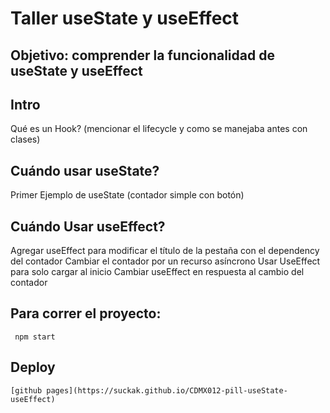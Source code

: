 # Taller useState y useEffect

## Objetivo: comprender la funcionalidad de useState y useEffect

## Intro

Qué es un Hook? (mencionar el lifecycle y como se manejaba antes con clases)

## Cuándo usar useState?

Primer Ejemplo de useState (contador simple con botón)

## Cuándo Usar useEffect?

Agregar useEffect para modificar el título de la pestaña con el dependency del contador
Cambiar el contador por un recurso asíncrono
Usar UseEffect para solo cargar al inicio
Cambiar useEffect en respuesta al cambio del contador

## Para correr el proyecto:

     npm start

## Deploy

    [github pages](https://suckak.github.io/CDMX012-pill-useState-useEffect)
